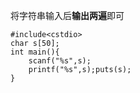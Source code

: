 将字符串输入后**输出两遍**即可
```
#include<cstdio>
char s[50];
int main(){
    scanf("%s",s);
    printf("%s",s);puts(s);
}
```
